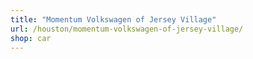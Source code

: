 ```yaml
---
title: "Momentum Volkswagen of Jersey Village"
url: /houston/momentum-volkswagen-of-jersey-village/
shop: car
---
```

